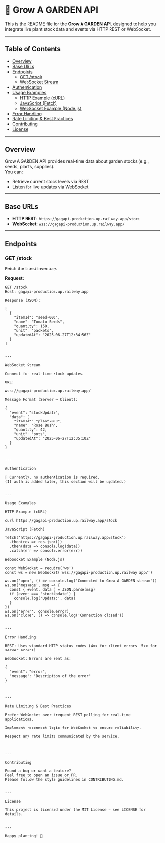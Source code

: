 # 🌱 Grow A GARDEN API

This is the README file for the **Grow A GARDEN API**, designed to help you integrate live plant stock data and events via HTTP REST or WebSocket.

---

## Table of Contents

- [Overview](#overview)  
- [Base URLs](#base-urls)  
- [Endpoints](#endpoints)  
  - [GET /stock](#get-stock)  
  - [WebSocket Stream](#websocket-stream)  
- [Authentication](#authentication)  
- [Usage Examples](#usage-examples)  
  - [HTTP Example (cURL)](#http-example-curl)  
  - [JavaScript (Fetch)](#javascript-fetch)  
  - [WebSocket Example (Node.js)](#websocket-example-nodejs)  
- [Error Handling](#error-handling)  
- [Rate Limiting & Best Practices](#rate-limiting--best-practices)  
- [Contributing](#contributing)  
- [License](#license)

---

## Overview

Grow A GARDEN API provides real-time data about garden stocks (e.g., seeds, plants, supplies).  
You can:

- Retrieve current stock levels via REST  
- Listen for live updates via WebSocket  

---

## Base URLs

- **HTTP REST**: `https://gagapi-production.up.railway.app/stock`  
- **WebSocket**: `wss://gagapi-production.up.railway.app/`  

---

## Endpoints

### GET /stock

Fetch the latest inventory.

**Request:**  
```http
GET /stock
Host: gagapi-production.up.railway.app

Response (JSON):

[
  {
    "itemId": "seed-001",
    "name": "Tomato Seeds",
    "quantity": 150,
    "unit": "packets",
    "updatedAt": "2025-06-27T12:34:56Z"
  }
]


---

WebSocket Stream

Connect for real-time stock updates.

URL:

wss://gagapi-production.up.railway.app/

Message Format (Server → Client):

{
  "event": "stockUpdate",
  "data": {
    "itemId": "plant-023",
    "name": "Rose Bush",
    "quantity": 42,
    "unit": "pots",
    "updatedAt": "2025-06-27T12:35:10Z"
  }
}


---

Authentication

🔐 Currently, no authentication is required.
(If auth is added later, this section will be updated.)


---

Usage Examples

HTTP Example (cURL)

curl https://gagapi-production.up.railway.app/stock

JavaScript (Fetch)

fetch('https://gagapi-production.up.railway.app/stock')
  .then(res => res.json())
  .then(data => console.log(data))
  .catch(err => console.error(err))

WebSocket Example (Node.js)

const WebSocket = require('ws')
const ws = new WebSocket('wss://gagapi-production.up.railway.app/')

ws.on('open', () => console.log('Connected to Grow A GARDEN stream'))
ws.on('message', msg => {
  const { event, data } = JSON.parse(msg)
  if (event === 'stockUpdate') {
    console.log('Update:', data)
  }
})
ws.on('error', console.error)
ws.on('close', () => console.log('Connection closed'))


---

Error Handling

REST: Uses standard HTTP status codes (4xx for client errors, 5xx for server errors).

WebSocket: Errors are sent as:

{
  "event": "error",
  "message": "Description of the error"
}



---

Rate Limiting & Best Practices

Prefer WebSocket over frequent REST polling for real-time applications.

Implement reconnect logic for WebSocket to ensure reliability.

Respect any rate limits communicated by the service.



---

Contributing

Found a bug or want a feature?
Feel free to open an issue or PR.
Please follow the style guidelines in CONTRIBUTING.md.


---

License

This project is licensed under the MIT License – see LICENSE for details.


---

Happy planting! 🌼



